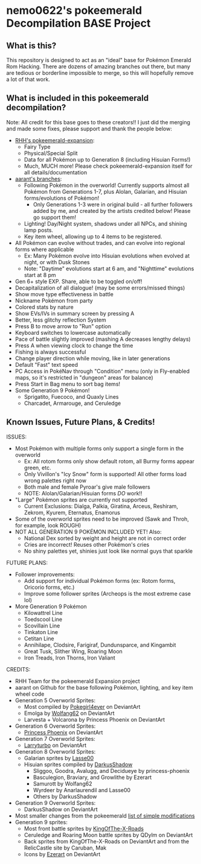 # nemo0622's pokeemerald Decompilation BASE Project

## What is this?

This repository is designed to act as an "ideal" base for Pokémon Emerald Rom
Hacking. There are dozens of amazing branches out there, but many are tedious or
borderline impossible to merge, so this will hopefully remove a lot of that work.

## What is included in this pokeemerald decompilation?

Note: All credit for this base goes to these creators!! I just did the merging and made some fixes, please support and thank the people below:
- [RHH's pokeemerald-expansion](https://github.com/rh-hideout/pokeemerald-expansion):
    - Fairy Type
    - Physical/Special Split
    - Data for all Pokémon up to Generation 8 (including Hisuian Forms!)
    - Much, MUCH more! Please check pokeemerald-expansion itself for all details/documentation
- [aarant's branches](https://github.com/aarant/pokeemerald):
    - Following Pokémon in the overworld! Currently supports almost all Pokémon from Generations 1-7, plus Alolan, Galarian, and Hisuian forms/evolutions of Pokémon!
        - Only Generations 1-3 were in original build - all further followers added by me, and created by the artists credited below! Please go support them!
    - Lighting! Day/Night system, shadows under all NPCs, and shining lamp posts.
    - Key item wheel, allowing up to 4 items to be registered.
- All Pokémon can evolve without trades, and can evolve into regional forms where applicable
    - Ex: Many Pokémon evolve into Hisuian evolutions when evolved at night, or with Dusk Stones
    - Note: "Daytime" evolutions start at 6 am, and "Nighttime" evolutions start at 8 pm
- Gen 6+ style EXP. Share, able to be toggled on/off!
- Decapitalization of all dialogue! (may be some errors/missed things)
- Show move type effectiveness in battle
- Nickname Pokémon from party
- Colored stats by nature
- Show EVs/IVs in summary screen by pressing A
- Better, less glitchy reflection System
- Press B to move arrow to "Run" option
- Keyboard switches to lowercase automatically
- Pace of battle slightly improved (mashing A decreases lengthy delays)
- Press A when viewing clock to change the time
- Fishing is always successful 
- Change player direction while moving, like in later generations
- Default "Fast" text speed
- PC Access in PokéNav through "Condition" menu (only in Fly-enabled maps, so it's restricted in "dungeon" areas for balance)
- Press Start in Bag menu to sort bag items!
- Some Generation 9 Pokémon!
    - Sprigatito, Fuecoco, and Quaxly Lines
    - Charcadet, Armarouge, and Ceruledge

## Known Issues, Future Plans, & Credits!

ISSUES:
- Most Pokémon with multiple forms only support a single form in the overworld
    - Ex: All rotom forms only show default rotom, all Burmy forms appear green, etc.
    - Only Vivillon's "Icy Snow" form is supported! All other forms load wrong palettes right now
    - Both male and female Pyroar's give male followers
    - NOTE: Alolan/Galarian/Hisuian forms *DO* work!!
- "Large" Pokémon sprites are currently not supported
    - Current Exclusions: Dialga, Palkia, Giratina, Arceus, Reshiram, Zekrom, Kyurem, Eternatus, Enamorus
- Some of the overworld sprites need to be improved (Sawk and Throh, for example, look ROUGH)
- NOT ALL GENERATION 9 POKÉMON INCLUDED YET! Also:
    - National Dex sorted by weight and height are not in correct order
    - Cries are incorrect! Reuses other Pokémon's cries
    - No shiny palettes yet, shinies just look like normal guys that sparkle

FUTURE PLANS:
- Follower improvements:
    - Add support for individual Pokémon forms (ex: Rotom forms, Oricorio forms, etc.)
    - Improve some follower sprites (Archeops is the most extreme case lol)
- More Generation 9 Pokémon
    - Kilowattrel Line
    - Toedscool Line
    - Scovillain Line
    - Tinkaton Line
    - Cetitan Line
    - Annihilape, Clodsire, Farigiraf, Dundunsparce, and Kingambit
    - Great Tusk, Slither Wing, Roaring Moon
    - Iron Treads, Iron Thorns, Iron Valiant

CREDITS:
- RHH Team for the pokeemerald Expansion project
- aarant on Github for the base following Pokémon, lighting, and key item wheel code
- Generation 5 Overworld Sprites: 
    - Most compiled by [Pokegirl4ever](https://www.deviantart.com/pokegirl4ever/art/Completed-pokemon-Unova-overworlds-212553542) on DeviantArt
    - Emolga by [Wolfang62](https://www.deviantart.com/wolfang62/art/Emolga-Sprite-Overworld-833896154) on DeviantArt
    - Larvesta + Volcarona by Princess Phoenix on DeviantArt
- Generation 6 Overworld Sprites:
    - [Princess Phoenix](https://www.deviantart.com/princess-phoenix/art/Gen-6-Kalos-Pokemon-Overworld-Sprites-525954409) on DeviantArt
- Generation 7 Overworld Sprites:
    - [Larryturbo](https://www.deviantart.com/larryturbo/art/Gen-7-Alola-Overworld-Sprites-805455576) on DeviantArt
- Generation 8 Overworld Sprites:
    - Galarian sprites by [Lasse00](https://www.deviantart.com/lasse00/art/Hgss-Galar-Pokemon-Overworls-Sprites-912208276)
    - Hisuian sprites compiled by [DarkusShadow](https://www.deviantart.com/darkusshadow/art/Hgss-Hisuian-Pokemon-Overworld-Sprites-908984387) 
        - Sliggoo, Goodra, Avalugg, and Decidueye by princess-phoenix
        - Basculegion, Braviary, and Growlithe by Ezerart
        - Samurott by Wolfang62
        - Wyrdeer by Anarlaurendil and Lasse00
        - Others by DarkusShadow
- Generation 9 Overworld Sprites:
    - DarkusShadow on DeviantArt
- Most smaller changes from the pokeemerald [list of simple modifications](https://github.com/pret/pokeemerald/wiki/Tutorials)
- Generation 9 sprites:
    - Most front battle sprites by [KingOfThe-X-Roads](https://www.deviantart.com/kingofthe-x-roads/art/Gen-9-Sprites-Pokemon-Scarlet-and-Violet-908341834)
    - Ceruledge and Roaring Moon battle sprites by QDylm on DeviantArt
    - Back sprites from KingOfThe-X-Roads on DeviantArt and from the RelicCastle site by Caruban, Mak
    - Icons by [Ezerart](https://www.deviantart.com/ezerart/art/Pokemon-Gen-9-Icon-sprites-3DS-Style-944211258) on DeviantArt